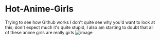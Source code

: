 # Hot-Anime-Girls
Trying to see how Github works
I don't quite see why you'd want to look at this; don't expect much it's quite stupid, I also am starting to doubt that all of these anime girls are really girls 
![image](https://user-images.githubusercontent.com/89313882/130330203-04f2c9f2-1cfb-4ffe-bb59-2bcffcecc2f6.png)
